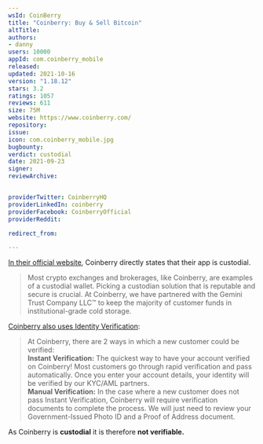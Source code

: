 ```yaml
---
wsId: CoinBerry
title: "Coinberry: Buy & Sell Bitcoin"
altTitle: 
authors:
- danny
users: 10000
appId: com.coinberry_mobile
released: 
updated: 2021-10-16
version: "1.18.12"
stars: 3.2
ratings: 1057
reviews: 611
size: 75M
website: https://www.coinberry.com/
repository: 
issue: 
icon: com.coinberry_mobile.jpg
bugbounty: 
verdict: custodial
date: 2021-09-23
signer: 
reviewArchive:


providerTwitter: CoinberryHQ
providerLinkedIn: coinberry
providerFacebook: CoinberryOfficial
providerReddit: 

redirect_from:

---
```



[In their official website](https://www.coinberry.com/learn/crypto-storage-guide), Coinberry directly states that their app is custodial.

> Most crypto exchanges and brokerages, like Coinberry, are examples of a custodial wallet. Picking a custodian solution that is reputable and secure is crucial. At Coinberry, we have partnered with the Gemini Trust Company LLC™ to keep the majority of customer funds in institutional-grade cold storage.

[Coinberry also uses Identity Verification](https://help.coinberry.com/s/article/Account-Verification):

> At Coinberry, there are 2 ways in which a new customer could be verified:<br>
>**Instant Verification:** The quickest way to have your account verified on Coinberry! Most customers go through rapid verification and pass automatically. Once you enter your account details, your identity will be verified by our KYC/AML partners.<br>
**Manual Verification:** In the case where a new customer does not pass Instant Verification, Coinberry will require verification documents to complete the process. We will just need to review your Government-Issued Photo ID and a Proof of Address document.

As Coinberry is **custodial** it is therefore **not verifiable.**
